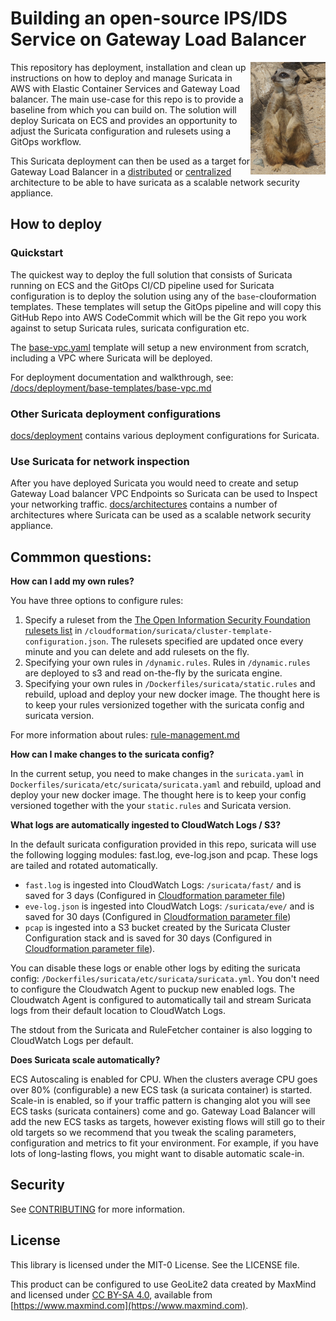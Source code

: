 # Building an open-source IPS/IDS Service on Gateway Load Balancer 
<img  width="120" height="180" align="right" src=img/meerkat.png>
This repository has deployment, installation and clean up instructions on how to deploy and manage Suricata in AWS with Elastic Container Services and Gateway Load balancer. The main use-case for this repo is to provide a baseline from which you can build on. The solution will deploy Suricata on ECS and provides an opportunity to adjust the Suricata configuration and rulesets using a GitOps workflow.

This Suricata deployment can then be used as a target for Gateway Load Balancer in a [distributed](https://aws.amazon.com/blogs/networking-and-content-delivery/scaling-network-traffic-inspection-using-aws-gateway-load-balancer/) or [centralized](https://aws.amazon.com/blogs/networking-and-content-delivery/centralized-inspection-architecture-with-aws-gateway-load-balancer-and-aws-transit-gateway/) architecture to be able to have suricata as a scalable network security appliance.

## How to deploy
### Quickstart
The quickest way to deploy the full solution that consists of Suricata running on ECS and the GitOps CI/CD pipeline used for Suricata configuration is to deploy the solution using any of the `base`-clouformation templates. These templates will setup the GitOps pipeline and will copy this GitHub Repo into AWS CodeCommit which will be the Git repo you work against to setup Suricata rules, suricata configuration etc.

The [base-vpc.yaml](/cloudformation/base-vpc.yaml) template will setup a new environment from scratch, including a VPC where Suricata will be deployed.

For deployment documentation and walkthrough, see:
[/docs/deployment/base-templates/base-vpc.md](/docs/deployment/base-templates/base-vpc.md)

### Other Suricata deployment configurations
[docs/deployment](/docs/deployment) contains various deployment configurations for Suricata. 

### Use Suricata for network inspection
After you have deployed Suricata you would need to create and setup Gateway Load balancer VPC Endpoints so Suricata can be used to Inspect your networking traffic. 
[docs/architectures](/docs/architectures) contains a number of architectures where Suricata can be used as a scalable network security appliance.

## Commmon questions:

**How can I add my own rules?**

You have three options to configure rules:
1. Specify a ruleset from the [The Open Information Security Foundation rulesets list](https://www.openinfosecfoundation.org/rules/index.yaml) in `/cloudformation/suricata/cluster-template-configuration.json`. The rulesets specified are updated once every minute and you can delete and add rulesets on the fly.
2. Specifying your own rules in `/dynamic.rules`. Rules in `/dynamic.rules` are deployed to s3 and read on-the-fly by the suricata engine.
3. Specifying your own rules in `/Dockerfiles/suricata/static.rules` and rebuild, upload and deploy your new docker image. The thought here is to keep your rules versionized together with the suricata config and suricata version.

For more information about rules: [rule-management.md](/docs/rule-management.md)

**How can I make changes to the suricata config?**

In the current setup, you need to make changes in the `suricata.yaml` in `Dockerfiles/suricata/etc/suricata/suricata.yaml` and rebuild, upload and deploy your new docker image. The thought here is to keep your config versioned together with the your `static.rules` and Suricata version.

**What logs are automatically ingested to CloudWatch Logs / S3?**

In the default suricata configuration provided in this repo, suricata will use the following logging modules: fast.log, eve-log.json and pcap. These logs are tailed and rotated automatically.

* `fast.log` is ingested into CloudWatch Logs: `/suricata/fast/` and is  saved for 3 days (Configured in [Cloudformation parameter file](/cloudformation/suricata/cluster-template-configuration.json))
* `eve-log.json` is ingested into CloudWatch Logs: `/suricata/eve/` and is saved for 30 days (Configured in [Cloudformation parameter file](/cloudformation/suricata/cluster-template-configuration.json))
* `pcap` is ingested into a S3 bucket created by the Suricata Cluster Configuration stack and is saved for 30 days (Configured in [Cloudformation parameter file](/cloudformation/suricata/cluster-template-configuration.json)).

You can disable these logs or enable other logs by editing the suricata config: `/Dockerfiles/suricata/etc/suricata/suricata.yml`. You don't need to configure the Cloudwatch Agent to puckup new enabled logs. The Cloudwatch Agent is configured to automatically tail and stream Suricata logs from their default location to CloudWatch Logs. 

The stdout from the Suricata and RuleFetcher container is also logging to CloudWatch Logs per default. 

**Does Suricata scale automatically?**

ECS Autoscaling is enabled for CPU. When the clusters average CPU goes over 80% (configurable) a new ECS task (a suricata container) is started. Scale-in is enabled, so if your traffic pattern is changing alot you will see ECS tasks (suricata containers) come and go.
Gateway Load Balancer will add the new ECS tasks as targets, however existing flows will still go to their old targets so we recommend that you tweak the scaling parameters, configuration and metrics to fit your environment. For example, if you have lots of long-lasting flows, you might want to disable automatic scale-in.

## Security

See [CONTRIBUTING](CONTRIBUTING.md#security-issue-notifications) for more information.

## License

This library is licensed under the MIT-0 License. See the LICENSE file.

This product can be configured to use GeoLite2 data created by MaxMind and licensed under [CC BY-SA 4.0](https://creativecommons.org/licenses/by-sa/4.0/), available from [https://www.maxmind.com](https://www.maxmind.com).

